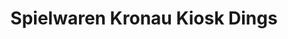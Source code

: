 ---
title: "Spielwaren Kronau Kiosk Dings"
url: /kronau/spielwaren-kronau-kiosk-dings/
shop: Spielzeug
---